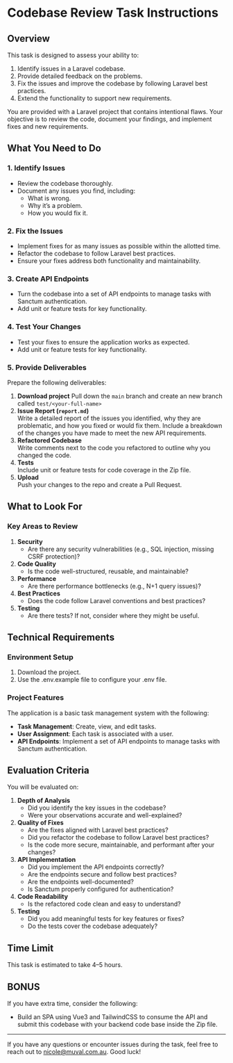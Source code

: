 # **Codebase Review Task Instructions**

## **Overview**
This task is designed to assess your ability to:
1. Identify issues in a Laravel codebase.
2. Provide detailed feedback on the problems.
3. Fix the issues and improve the codebase by following Laravel best practices.
4. Extend the functionality to support new requirements.

You are provided with a Laravel project that contains intentional flaws. Your objective is to review the code, document your findings, and implement fixes and new requirements.

## **What You Need to Do**

### **1. Identify Issues**
- Review the codebase thoroughly.
- Document any issues you find, including:
    - What is wrong.
    - Why it’s a problem.
    - How you would fix it.

### **2. Fix the Issues**
- Implement fixes for as many issues as possible within the allotted time.
- Refactor the codebase to follow Laravel best practices.
- Ensure your fixes address both functionality and maintainability.

### **3. Create API Endpoints**
- Turn the codebase into a set of API endpoints to manage tasks with Sanctum authentication.
- Add unit or feature tests for key functionality.

### **4. Test Your Changes**
- Test your fixes to ensure the application works as expected.
- Add unit or feature tests for key functionality.

### **5. Provide Deliverables**
Prepare the following deliverables:
1. **Download project**
   Pull down the `main` branch and create an new branch called `test/<your-full-name>`
2. **Issue Report (`report.md`)**  
   Write a detailed report of the issues you identified, why they are problematic, and how you fixed or would fix them. Include a breakdown of the changes you have made to meet the new API requirements.
3. **Refactored Codebase**  
   Write comments next to the code you refactored to outline why you changed the code.
4. **Tests**  
   Include unit or feature tests for code coverage in the Zip file.
5. **Upload**  
   Push your changes to the repo and create a Pull Request.

## **What to Look For**

### **Key Areas to Review**
1. **Security**
    - Are there any security vulnerabilities (e.g., SQL injection, missing CSRF protection)?
2. **Code Quality**
    - Is the code well-structured, reusable, and maintainable?
3. **Performance**
    - Are there performance bottlenecks (e.g., N+1 query issues)?
4. **Best Practices**
    - Does the code follow Laravel conventions and best practices?
5. **Testing**
    - Are there tests? If not, consider where they might be useful.
      
## **Technical Requirements**

### **Environment Setup**
1. Download the project.
2. Use the .env.example file to configure your .env file.

### **Project Features**
The application is a basic task management system with the following:
- **Task Management**: Create, view, and edit tasks.
- **User Assignment**: Each task is associated with a user.
- **API Endpoints**: Implement a set of API endpoints to manage tasks with Sanctum authentication.

## **Evaluation Criteria**
You will be evaluated on:

1. **Depth of Analysis**
    - Did you identify the key issues in the codebase?
    - Were your observations accurate and well-explained?
2. **Quality of Fixes**
    - Are the fixes aligned with Laravel best practices?
    - Did you refactor the codebase to follow Laravel best practices?
    - Is the code more secure, maintainable, and performant after your changes?
3. **API Implementation**
    - Did you implement the API endpoints correctly?
    - Are the endpoints secure and follow best practices?
    - Are the endpoints well-documented?
    - Is Sanctum properly configured for authentication?
4. **Code Readability**
   - Is the refactored code clean and easy to understand?
5. **Testing**
    - Did you add meaningful tests for key features or fixes?
    - Do the tests cover the codebase adequately?

## **Time Limit**
This task is estimated to take 4–5 hours.

## **BONUS**
If you have extra time, consider the following:
- Build an SPA using Vue3 and TailwindCSS to consume the API and submit this codebase with your backend code base inside the Zip file.

--- 
If you have any questions or encounter issues during the task, feel free to reach out to nicole@muval.com.au. Good luck!

